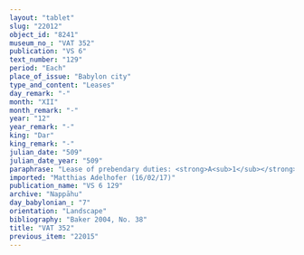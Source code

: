 ```yaml
---
layout: "tablet"
slug: "22012"
object_id: "8241"
museum_no_: "VAT 352"
publication: "VS 6"
text_number: "129"
period: "Each"
place_of_issue: "Babylon city"
type_and_content: "Leases"
day_remark: "-"
month: "XII"
month_remark: "-"
year: "12"
year_remark: "-"
king: "Dar"
king_remark: "-"
julian_date: "509"
julian_date_year: "509"
paraphrase: "Lease of prebendary duties: <strong>A<sub>1</sub></strong> leases (<em>nadānu</em>) to <strong>B</strong> the prebendary duties concerning <em>takkas&ucirc;</em>-cakes each month for 17 days before Kāribu in Esagil, the temple of Marduk. The prebend belongs to <strong>A<sub>1</sub></strong> and <strong>A<sub>2</sub></strong>. Each month, starting with the 1<sup>st</sup> of Addāru (XII), <strong>B</strong> will take (<em>na&scaron;&ucirc;</em>) 6 cakes from Esagil for <strong>A<sub>1</sub></strong>. Addendum: Each has taken a copy.<br /> &nbsp;<br /> <strong>A<sub>1</sub></strong> = Iddin-Nab&ucirc;/Nab&ucirc;-bān-zēri//Nappāhu; <strong>A<sub>2</sub></strong> = &Scaron;umu-iddin/Nab&ucirc;-bān-zēri//Nappāhu (elder brother of <strong>A<sub>1</sub></strong>); <strong>B</strong> = Nab&ucirc;-&scaron;umu-uṣur/Nab&ucirc;-&scaron;umu-i&scaron;kun//Ahiyaūtu<br /> &nbsp;"
imported: "Matthias Adelhofer (16/02/17)"
publication_name: "VS 6 129"
archive: "Nappāhu"
day_babylonian_: "7"
orientation: "Landscape"
bibliography: "Baker 2004, No. 38"
title: "VAT 352"
previous_item: "22015"
---
```

